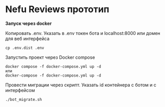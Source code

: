 # **Nefu Reviews прототип**

**Запуск через docker**

Копировать .env. Указать в .env токен бота и localhost:8000 или домен для 
веб интерфейса
```
cp .env.dist .env
```

Запустить проект через Docker compose
```
docker compose -f docker-compose.yml up -d
или
docker-compose -f docker-compose.yml up -d
```

Провести миграции через скрипт. Указать id контейнера с ботом и с интерфейсом
```
./bot_migrate.sh
```
